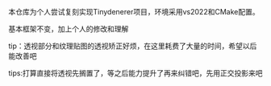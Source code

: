 本仓库为个人尝试复刻实现Tinydenerer项目，环境采用vs2022和CMake配置。

基本框架不变，加上个人的修改和理解

tip：透视部分和纹理贴图的透视矫正好烦，在这里耗费了大量的时间，希望以后能改善吧

tips:打算直接将透视先搁置了，等之后能力提升了再来纠错吧，先用正交投影来吧
